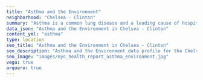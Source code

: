 ```yaml
---
title: "Asthma and the Environment"
neighborhood: "Chelsea - Clinton"
summary: "Asthma is a common lung disease and a leading cause of hospitalizations for children under 15 years old. This report provides a summary of asthma indicators by neighborhood. It also describes housing and neighborhood characteristics that can make asthma worse."
data_json: "Asthma and the Environment in Chelsea - Clinton"
content_yml: "asthma"
type: location
seo_title: "Asthma and the Environment in Chelsea - Clinton"
seo_description: "Asthma and the Environment data profile for the Chelsea - Clinton neighborhood of NYC."
seo_image: "images/nyc_health_report_asthma_environment.jpg"
vega: true
arquero: true
---
```

